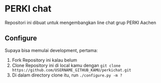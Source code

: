 # PERKI chat

Repositori ini dibuat untuk mengembangkan line chat grup PERKI Aachen

## Configure

Supaya bisa memulai development, pertama:

1. Fork Repository ini kalau belum
2. Clone Repository ini di local kamu dengan 
```git clone https://github.com/USERNAME_GITHUB_KAMU/perkichat.git```
3. Di dalam directory clone itu, run 
```./configure.py -m ?```
